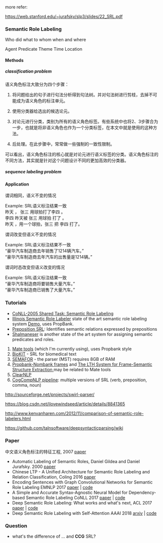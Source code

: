 more refer:

https://web.stanford.edu/~jurafsky/slp3/slides/22_SRL.pdf



### Semantic Role Labeling

Who      did what      to whom    when and where

Agent    Predicate    Theme      Time          Location







#### Methods

##### classification problem

语义角色标注大致分为四个步骤：

1. 将问题给出的句子进行句法分析得到句法树。并对句法树进行剪枝，去掉不可能成为语义角色的标注单元。

2. 使用分类器给选出的候选论元。

3. 对论元进行分类，类别为所有的语义角色标签。有些系统中也将2、3步骤合为一步，也就是将非语义角色也作为一个分类标签，在本文中就是使用的这种方法。

4. 后处理。在此步骤中，常常做一些强制的一致性限制。

可以看出，语义角色标注的核心就是对论元进行语义标签的分类。语义角色标注的不同方法，其实就是针对这个问题设计不同的更加高效的分类器。

##### sequence labeling problem



#### Application

谓词相同，语义不变的情况

Example: SRL语义标注结果一致<br>昨天 ， 张三 用球拍打了李四 。<br>李四 昨天被 张三 用球拍 打了 。<br>昨天 ，用一个球拍，张三 把 李四 打了。

谓词改变但语义不变的情况

Example: SRL语义标注结果不一致<br>“豪华汽车制造商去年销售了1214辆汽车。”<br>“豪华汽车制造商去年汽车的出售量是1214辆。”

谓词时态改变但语义改变的情况

Example: SRL语义标注结果一致<br>“豪华汽车制造商将要销售大量汽车。”<br>“豪华汽车制造商已销售了大量汽车。”



### Tutorials

- [CoNLL-2005 Shared Task: Semantic Role Labeling](http://www.lsi.upc.es/~srlconll/)
- [Illinois Semantic Role Labeler](http://cogcomp.cs.illinois.edu/page/software_view/SRL) state of the art semantic role labeling system [Demo](http://cogcomp.cs.illinois.edu/page/demo_view/SRL), uses PropBank.
- [Preposition SRL](https://github.com/CogComp/cogcomp-nlp/tree/master/prepsrl): Identifies semantic relations expressed by prepositions
- [Shalmaneser](http://www.coli.uni-saarland.de/projects/salsa/shal/) is another state of the art system for assigning semantic predicates and roles.

1. [Mate tools](http://code.google.com/p/mate-tools/) (which I'm currently using), uses Propbank style
2. [BioKIT](http://nlp.comp.nus.edu.sg/software) - SRL for biomedical text
3. [SEMAFOR](http://www.ark.cs.cmu.edu/SEMAFOR/) - the parser (MST) requires 8GB of RAM
4. [Propbank-Nombank frames](http://nlp.cs.lth.se/software/semantic_parsing:_propbank_nombank_frames/) and [The LTH System for Frame-Semantic Structure Extraction ](http://nlp.cs.lth.se/software/semantic_parsing:_framenet_frames/)may be related to Mate tools
5. [ClearNLP](http://clearnlp.wikispaces.com/)
6. [CogCompNLP pipeline](https://github.com/CogComp/cogcomp-nlp/tree/master/pipeline): multiple versions of SRL (verb, preposition, comma, noun)

http://sourceforge.net/projects/swirl-parser/

https://blog.csdn.net/ilovewindseed/article/details/8841365

http://www.kenvanharen.com/2012/11/comparison-of-semantic-role-labelers.html

https://github.com/talnsoftware/deepsyntacticparsing/wiki

### Paper



 中文语义角色标注的特征工程, 2007 [paper](http://ir.hit.edu.cn/~car/papers/chinese_srl_jocip.pdf)





- Automatic Labeling of Semantic Roles, Daniel Gildea and Daniel Jurafsky. 2000 [paper](https://www.cs.rochester.edu/~gildea/gildea-cl02.pdf)
- Chinese LTP - A Unified Architecture for Semantic Role Labeling and Relation Classification, Coling 2016 [paper](http://ir.hit.edu.cn/~car/papers/coling16guo-2.pdf)
- Encoding Sentences with Graph Convolutional Networks for Semantic Role Labeling EMNLP 2017 [paper](https://arxiv.org/abs/1703.04826) | [code](https://github.com/diegma/neural-dep-srl)
- A Simple and Accurate Syntax-Agnostic Neural Model for Dependency-based Semantic Role Labeling CoNLL 2017 [paper](https://arxiv.org/abs/1701.02593)  | [code](https://github.com/diegma/neural-dep-srl)
- Deep Semantic Role Labeling: What works and what's next, ACL 2017 [paper](https://homes.cs.washington.edu/~luheng/files/acl2017_hllz.pdf) | [code](https://github.com/luheng/deep_srl)
- Deep Semantic Role Labeling with Self-Attention AAAI 2018 [arxiv](https://arxiv.org/abs/1712.01586) | [code](https://github.com/XMUNLP/Tagger)

### Question

+ what's the difference of ... and **CCG** SRL?